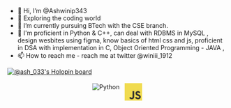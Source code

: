 - 👋 Hi, I’m @Ashwinip343
- 👀 Exploring the coding world
- 🌱 I’m currently pursuing BTech with the CSE branch.
- 💞️ I'm proficient in Python & C++, can deal with RDBMS in MySQL , design wesbites using figma, know basics of html css and js, proficient in DSA with implementation in C,
      Object Oriented Programming - JAVA ,
- 📫 How to reach me - reach me at twitter @winiii_1912 


<!---
Ashwinip343/Ashwinip343 is a ✨ special ✨ repository because its `README.md` (this file) appears on your GitHub profile.
You can click the Preview link to take a look at your changes.

--->
[![@ash_033's Holopin board](https://holopin.me/ash_033)](https://holopin.io/@ash_033)




<p align="center">
<img src="https://raw.githubusercontent.com/github/explore/80688e429a7d4ef2fca1e82350fe8e3517d3494d/topics/python/java.png" alt="Python" height="40" style="vertical-align:top; margin:4px">
<img src="https://raw.githubusercontent.com/github/explore/80688e429a7d4ef2fca1e82350fe8e3517d3494d/topics/javascript/javascript.png" alt="Javascript" height="40" style="vertical-align:top; margin:4px">


</p>
